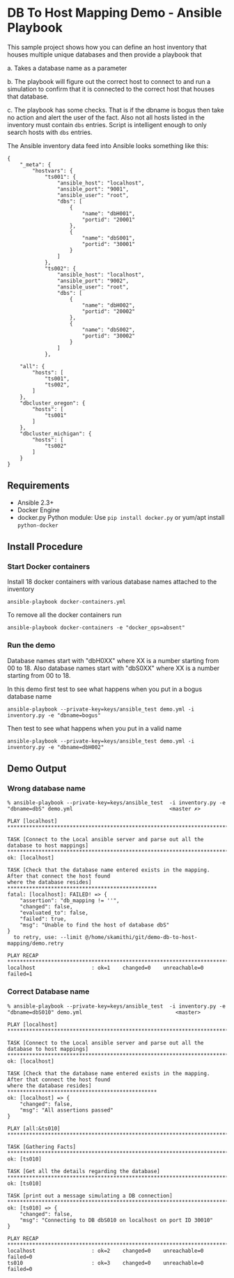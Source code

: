# DB To Host Mapping Demo - Ansible Playbook

This sample project shows how you can define an host inventory that houses
multiple unique databases and then provide a playbook that

a. Takes a database name as a parameter

b. The playbook will figure out the correct host to connect to and run a simulation
to confirm that it is connected to the correct host that houses that database.

c. The playbook has some checks. That is if the dbname is bogus then take no action and
alert the user of the fact. Also not all hosts listed in the inventory must contain ``dbs`` entries.
Script is intelligent enough to only search hosts with ``dbs`` entries.

The Ansible inventory data feed into Ansible looks something like this:

```
{
    "_meta": {
        "hostvars": {
            "ts001": {
                "ansible_host": "localhost",
                "ansible_port": "9001",
                "ansible_user": "root",
                "dbs": [
                    {
                        "name": "dbH001",
                        "portid": "20001"
                    },
                    {
                        "name": "dbS001",
                        "portid": "30001"
                    }
                ]
            },
            "ts002": {
                "ansible_host": "localhost",
                "ansible_port": "9002",
                "ansible_user": "root",
                "dbs": [
                    {
                        "name": "dbH002",
                        "portid": "20002"
                    },
                    {
                        "name": "dbS002",
                        "portid": "30002"
                    }
                ]
            },

    "all": {
        "hosts": [
            "ts001",
            "ts002",
        ]
    },
    "dbcluster_oregon": {
        "hosts": [
            "ts001"
        ]
    },
    "dbcluster_michigan": {
        "hosts": [
            "ts002"
        ]
    }
}

```
## Requirements

* Ansible 2.3+
* Docker Engine
* docker.py Python module: Use ``pip install docker.py`` or yum/apt install ``python-docker``


## Install Procedure


### Start Docker containers
Install 18 docker containers with various database names attached to the inventory
```
ansible-playbook docker-containers.yml
```

To remove  all the docker containers run
```
ansible-playbook docker-containers -e "docker_ops=absent"
```

### Run the demo

Database names start with "dbH0XX" where XX is a number starting from 00 to 18.
Also database names start with "dbS0XX" where XX is a number starting from 00 to 18.

In this demo first test to see what happens when you put in a bogus database name

```
ansible-playbook --private-key=keys/ansible_test demo.yml -i inventory.py -e "dbname=bogus"
```

Then test to see what happens when you put in a valid name

```
ansible-playbook --private-key=keys/ansible_test demo.yml -i inventory.py -e "dbname=dbH002"
```

## Demo Output


### Wrong database name
```
% ansible-playbook --private-key=keys/ansible_test  -i inventory.py -e "dbname=dbS" demo.yml                               <master ✗>

PLAY [localhost] ***************************************************************************************************************************************************************

TASK [Connect to the Local ansible server and parse out all the database to host mappings] *************************************************************************************
ok: [localhost]

TASK [Check that the database name entered exists in the mapping. After that connect the host found
where the database resides] ************************************************
fatal: [localhost]: FAILED! => {
    "assertion": "db_mapping != ''",
    "changed": false,
    "evaluated_to": false,
    "failed": true,
    "msg": "Unable to find the host of database dbS"
}
  to retry, use: --limit @/home/skamithi/git/demo-db-to-host-mapping/demo.retry

PLAY RECAP *********************************************************************************************************************************************************************
localhost                  : ok=1    changed=0    unreachable=0    failed=1

```


### Correct Database name

```
% ansible-playbook --private-key=keys/ansible_test  -i inventory.py -e "dbname=dbS010" demo.yml                              <master>

PLAY [localhost] ***************************************************************************************************************************************************************

TASK [Connect to the Local ansible server and parse out all the database to host mappings] *************************************************************************************
ok: [localhost]

TASK [Check that the database name entered exists in the mapping. After that connect the host found
where the database resides] ************************************************
ok: [localhost] => {
    "changed": false,
    "msg": "All assertions passed"
}

PLAY [all:&ts010] **************************************************************************************************************************************************************

TASK [Gathering Facts] *********************************************************************************************************************************************************
ok: [ts010]

TASK [Get all the details regarding the database] ******************************************************************************************************************************
ok: [ts010]

TASK [print out a message simulating a DB connection] **************************************************************************************************************************
ok: [ts010] => {
    "changed": false,
    "msg": "Connecting to DB dbS010 on localhost on port ID 30010"
}

PLAY RECAP *********************************************************************************************************************************************************************
localhost                  : ok=2    changed=0    unreachable=0    failed=0
ts010                      : ok=3    changed=0    unreachable=0    failed=0

```
